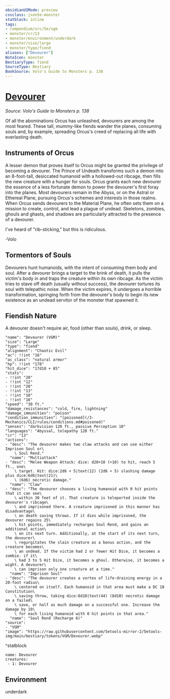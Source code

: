 ```yaml
---
obsidianUIMode: preview
cssclass: json5e-monster
statblock: inline
tags:
- compendium/src/5e/vgm
- monster/cr/13
- monster/environment/underdark
- monster/size/large
- monster/type/fiend
aliases: ["Devourer"]
NoteIcon: monster
BestiaryType: fiend
SourceType: Bestiary
BookSource: Volo's Guide to Monsters p. 138
---
```

# [Devourer](3-Mechanics\CLI\bestiary\fiend/devourer-vgm.md)
*Source: Volo's Guide to Monsters p. 138*  

Of all the abominations Orcus has unleashed, devourers are among the most feared. These tall, mummy-like fiends wander the planes, consuming souls and, by example, spreading Orcus's creed of replacing all life with everlasting death.

## Instruments of Orcus

A lesser demon that proves itself to Orcus might be granted the privilege of becoming a devourer. The Prince of Undeath transforms such a demon into an 8-foot-tall, desiccated humanoid with a hollowed-out ribcage, then fills the new creature with a hunger for souls. Orcus grants each new devourer the essence of a less fortunate demon to power the devourer's first foray into the planes. Most devourers remain in the Abyss, or on the Astral or Ethereal Plane, pursuing Orcus's schemes and interests in those realms. When Orcus sends devourers to the Material Plane, he often sets them on a mission to create, control, and lead a plague of undead. Skeletons, zombies, ghouls and ghasts, and shadows are particularly attracted to the presence of a devourer.

I've heard of "rib-sticking," but this is ridiculous.

-Volo

## Tormentors of Souls

Devourers hunt humanoids, with the intent of consuming them body and soul. After a devourer brings a target to the brink of death, it pulls the victim's body in and traps the creature within its own ribcage. As the victim tries to stave off death (usually without success), the devourer tortures its soul with telepathic noise. When the victim expires, it undergoes a horrible transformation, springing forth from the devourer's body to begin its new existence as an undead servitor of the monster that spawned it.

## Fiendish Nature

A devourer doesn't require air, food (other than souls), drink, or sleep.

```statblock
"name": "Devourer (VGM)"
"size": "Large"
"type": "fiend"
"alignment": "Chaotic Evil"
"ac": !!int "16"
"ac_class": "natural armor"
"hp": !!int "178"
"hit_dice": "17d10 + 85"
"stats":
- !!int "20"
- !!int "12"
- !!int "20"
- !!int "13"
- !!int "10"
- !!int "16"
"speed": "30 ft."
"damage_resistances": "cold, fire, lightning"
"damage_immunities": "poison"
"condition_immunities": "[poisoned](/3-Mechanics/CLI/rules/conditions.md#poisoned)"
"senses": "darkvision 120 ft., passive Perception 10"
"languages": "Abyssal, telepathy 120 ft."
"cr": "13"
"actions":
- "desc": "The devourer makes two claw attacks and can use either Imprison Soul or\
    \ Soul Rend."
  "name": "Multiattack"
- "desc": "Melee Weapon Attack: dice: d20+10 (+10) to hit, reach 5 ft., one\
    \ target. Hit: dice:2d6 + 5|text(12) (2d6 + 5) slashing damage plus dice:6d6|text(21)\
    \ (6d6) necrotic damage."
  "name": "Claw"
- "desc": "The devourer chooses a living humanoid with 0 hit points that it can see\
    \ within 30 feet of it. That creature is teleported inside the devourer's ribcage\
    \ and imprisoned there. A creature imprisoned in this manner has disadvantage\
    \ on death saving throws. If it dies while imprisoned, the devourer regains 25\
    \ hit points, immediately recharges Soul Rend, and gains an additional action\
    \ on its next turn. Additionally, at the start of its next turn, the devourer\
    \ regurgitates the slain creature as a bonus action, and the creature becomes\
    \ an undead. If the victim had 2 or fewer Hit Dice, it becomes a zombie. if it\
    \ had 3 to 5 Hit Dice, it becomes a ghoul. Otherwise, it becomes a wight. A devourer\
    \ can imprison only one creature at a time."
  "name": "Imprison Soul"
- "desc": "The devourer creates a vortex of life-draining energy in a 20-foot radius\
    \ centered on itself. Each humanoid in that area must make a DC 18 Constitution\
    \ saving throw, taking dice:8d10|text(44) (8d10) necrotic damage on a failed\
    \ save, or half as much damage on a successful one. Increase the damage by 10\
    \ for each living humanoid with 0 hit points in that area."
  "name": "Soul Rend (Recharge 6)"
"source":
- "VGM"
"image": "https://raw.githubusercontent.com/5etools-mirror-2/5etools-img/main/bestiary/tokens/VGM/Devourer.webp"
```
^statblock

```encounter-table
name: Devourer
creatures:
 - 1: Devourer
```

## Environment

underdark